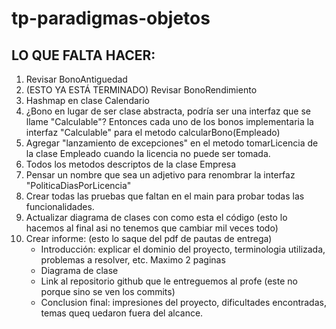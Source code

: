 # tp-paradigmas-objetos

## LO QUE FALTA HACER:
1) Revisar BonoAntiguedad
2) (ESTO YA ESTÁ TERMINADO) Revisar BonoRendimiento
3) Hashmap en clase Calendario
4) ¿Bono en lugar de ser clase abstracta, podría ser una interfaz que se llame "Calculable"? Entonces cada uno de los bonos implementaria la interfaz "Calculable" para el metodo calcularBono(Empleado)
5) Agregar "lanzamiento de excepciones" en el metodo tomarLicencia de la clase Empleado cuando la licencia no puede ser tomada.
6) Todos los metodos descriptos de la clase Empresa
7) Pensar un nombre que sea un adjetivo para renombrar la interfaz "PoliticaDiasPorLicencia"
8) Crear todas las pruebas que faltan en el main para probar todas las funcionalidades.
9) Actualizar diagrama de clases con como esta el código (esto lo hacemos al final asi no tenemos que cambiar mil veces todo)
10) Crear informe: (esto lo saque del pdf de pautas de entrega)
    - Introducción: explicar el dominio del proyecto, terminologia utilizada, problemas a resolver, etc. Maximo 2 paginas
    - Diagrama de clase
    - Link al repositorio github que le entreguemos al profe (este no porque sino se ven los commits)
    - Conclusion final: impresiones del proyecto, dificultades encontradas, temas queq uedaron fuera del alcance.
